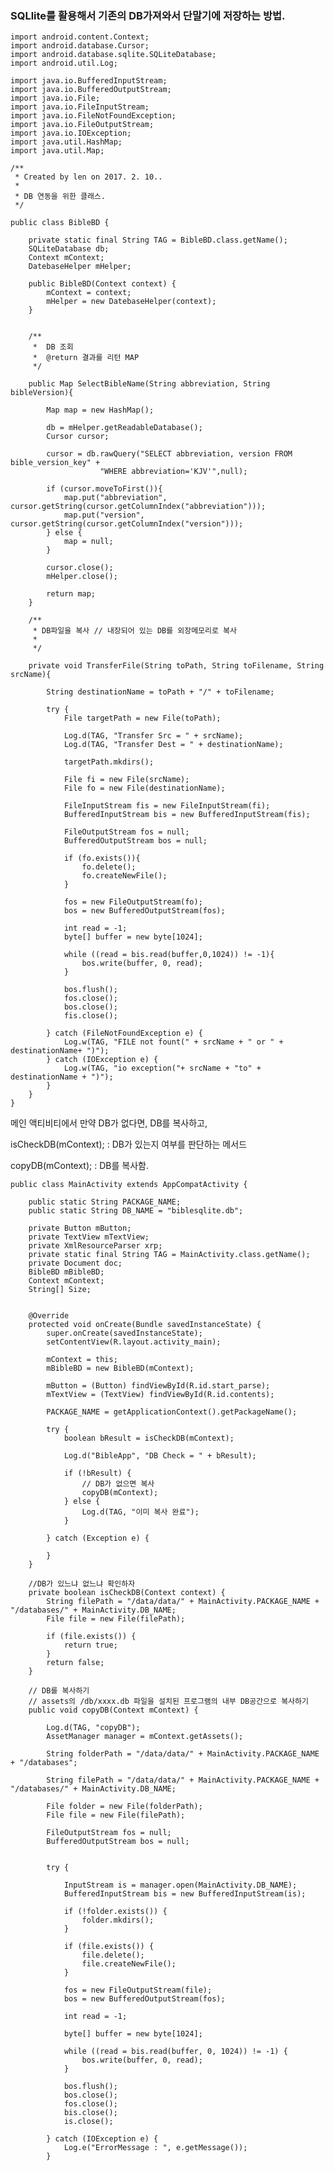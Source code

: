 
 ### SQLlite를 활용해서 기존의 DB가져와서 단말기에 저장하는 방법.

    import android.content.Context;
    import android.database.Cursor;
    import android.database.sqlite.SQLiteDatabase;
    import android.util.Log;

    import java.io.BufferedInputStream;
    import java.io.BufferedOutputStream;
    import java.io.File;
    import java.io.FileInputStream;
    import java.io.FileNotFoundException;
    import java.io.FileOutputStream;
    import java.io.IOException;
    import java.util.HashMap;
    import java.util.Map;

    /**
     * Created by len on 2017. 2. 10..
     *
     * DB 연동을 위한 클래스.
     */

    public class BibleBD {

        private static final String TAG = BibleBD.class.getName();
        SQLiteDatabase db;
        Context mContext;
        DatebaseHelper mHelper;

        public BibleBD(Context context) {
            mContext = context;
            mHelper = new DatebaseHelper(context);
        }


        /**
         *  DB 조회
         *  @return 결과를 리턴 MAP
         */

        public Map SelectBibleName(String abbreviation, String bibleVersion){

            Map map = new HashMap();

            db = mHelper.getReadableDatabase();
            Cursor cursor;

            cursor = db.rawQuery("SELECT abbreviation, version FROM bible_version_key" +
                        "WHERE abbreviation='KJV'",null);

            if (cursor.moveToFirst()){
                map.put("abbreviation", cursor.getString(cursor.getColumnIndex("abbreviation")));
                map.put("version", cursor.getString(cursor.getColumnIndex("version")));
            } else {
                map = null;
            }

            cursor.close();
            mHelper.close();

            return map;
        }

        /**
         * DB파일을 복사 // 내장되어 있는 DB를 외장메모리로 복사
         *
         */

        private void TransferFile(String toPath, String toFilename, String srcName){

            String destinationName = toPath + "/" + toFilename;

            try {
                File targetPath = new File(toPath);

                Log.d(TAG, "Transfer Src = " + srcName);
                Log.d(TAG, "Transfer Dest = " + destinationName);

                targetPath.mkdirs();

                File fi = new File(srcName);
                File fo = new File(destinationName);

                FileInputStream fis = new FileInputStream(fi);
                BufferedInputStream bis = new BufferedInputStream(fis);

                FileOutputStream fos = null;
                BufferedOutputStream bos = null;

                if (fo.exists()){
                    fo.delete();
                    fo.createNewFile();
                }

                fos = new FileOutputStream(fo);
                bos = new BufferedOutputStream(fos);

                int read = -1;
                byte[] buffer = new byte[1024];

                while ((read = bis.read(buffer,0,1024)) != -1){
                    bos.write(buffer, 0, read);
                }

                bos.flush();
                fos.close();
                bos.close();
                fis.close();

            } catch (FileNotFoundException e) {
                Log.w(TAG, "FILE not fount(" + srcName + " or " + destinationName+ ")");
            } catch (IOException e) {
                Log.w(TAG, "io exception("+ srcName + "to" + destinationName + ")");
            }
        }
    }



메인 액티비티에서 만약 DB가 없다면, DB를 복사하고,

isCheckDB(mContext);
   : DB가 있는지 여부를 판단하는 메서드

copyDB(mContext);
   : DB를 복사함.

    public class MainActivity extends AppCompatActivity {

        public static String PACKAGE_NAME;
        public static String DB_NAME = "biblesqlite.db";

        private Button mButton;
        private TextView mTextView;
        private XmlResourceParser xrp;
        private static final String TAG = MainActivity.class.getName();
        private Document doc;
        BibleBD mBibleBD;
        Context mContext;
        String[] Size;


        @Override
        protected void onCreate(Bundle savedInstanceState) {
            super.onCreate(savedInstanceState);
            setContentView(R.layout.activity_main);

            mContext = this;
            mBibleBD = new BibleBD(mContext);

            mButton = (Button) findViewById(R.id.start_parse);
            mTextView = (TextView) findViewById(R.id.contents);

            PACKAGE_NAME = getApplicationContext().getPackageName();

            try {
                boolean bResult = isCheckDB(mContext);

                Log.d("BibleApp", "DB Check = " + bResult);

                if (!bResult) {
                    // DB가 없으면 복사
                    copyDB(mContext);
                } else {
                    Log.d(TAG, "이미 복사 완료");
                }

            } catch (Exception e) {

            }
        }

        //DB가 있느냐 없느냐 확인하자
        private boolean isCheckDB(Context context) {
            String filePath = "/data/data/" + MainActivity.PACKAGE_NAME + "/databases/" + MainActivity.DB_NAME;
            File file = new File(filePath);

            if (file.exists()) {
                return true;
            }
            return false;
        }

        // DB를 복사하기
        // assets의 /db/xxxx.db 파일을 설치된 프로그램의 내부 DB공간으로 복사하기
        public void copyDB(Context mContext) {

            Log.d(TAG, "copyDB");
            AssetManager manager = mContext.getAssets();

            String folderPath = "/data/data/" + MainActivity.PACKAGE_NAME + "/databases";

            String filePath = "/data/data/" + MainActivity.PACKAGE_NAME + "/databases/" + MainActivity.DB_NAME;

            File folder = new File(folderPath);
            File file = new File(filePath);

            FileOutputStream fos = null;
            BufferedOutputStream bos = null;


            try {

                InputStream is = manager.open(MainActivity.DB_NAME);
                BufferedInputStream bis = new BufferedInputStream(is);

                if (!folder.exists()) {
                    folder.mkdirs();
                }

                if (file.exists()) {
                    file.delete();
                    file.createNewFile();
                }

                fos = new FileOutputStream(file);
                bos = new BufferedOutputStream(fos);

                int read = -1;

                byte[] buffer = new byte[1024];

                while ((read = bis.read(buffer, 0, 1024)) != -1) {
                    bos.write(buffer, 0, read);
                }

                bos.flush();
                bos.close();
                fos.close();
                bis.close();
                is.close();

            } catch (IOException e) {
                Log.e("ErrorMessage : ", e.getMessage());
            }
